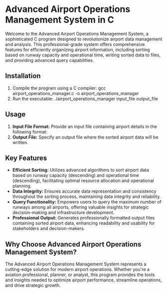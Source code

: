 # Advanced Airport Operations Management System in C

Welcome to the Advanced Airport Operations Management System, a sophisticated C program designed to revolutionize airport data management and analysis. This professional-grade system offers comprehensive features for efficiently organizing airport information, including sorting based on runway capacity and operational time, writing sorted data to files, and providing advanced query capabilities.

## Installation

1. Compile the program using a C compiler:
gcc airport_operations_manager.c -o airport_operations_manager
2. Run the executable:
./airport_operations_manager input_file output_file

## Usage

1. **Input File Format:** Provide an input file containing airport details in the following format:
2. **Output File:** Specify an output file where the sorted airport data will be written.

## Key Features

- **Efficient Sorting:** Utilizes advanced algorithms to sort airport data based on runway capacity (descending) and operational time (descending), facilitating optimal resource allocation and operational planning.
- **Data Integrity:** Ensures accurate data representation and consistency throughout the sorting process, maintaining data integrity and reliability.
- **Query Functionality:** Empowers users to query the maximum number of runways among all airports, offering valuable insights for strategic decision-making and infrastructure development.
- **Professional Output:** Generates professionally formatted output files containing sorted airport data, enhancing readability and usability for stakeholders and decision-makers.

## Why Choose Advanced Airport Operations Management System?
The Advanced Airport Operations Management System represents a cutting-edge solution for modern airport operations. Whether you're a aviation professional, planner, or analyst, this program provides the tools and insights needed to optimize airport performance, streamline operations, and drive strategic growth.



